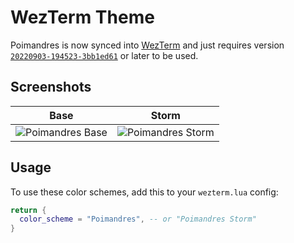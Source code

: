 # WezTerm Theme

Poimandres is now synced into [WezTerm](https://wezfurlong.org/wezterm/) and just requires version [`20220903-194523-3bb1ed61`](https://wezfurlong.org/wezterm/changelog.html?highlight=change#20220903-194523-3bb1ed61) or later to be used.

## Screenshots

Base                       |  Storm
:-------------------------:|:-------------------------:
![Poimandres Base](https://user-images.githubusercontent.com/47901349/179416018-ba8e24a6-3590-4eff-93cb-806d41378a0d.png)  |  ![Poimandres Storm](https://user-images.githubusercontent.com/47901349/179416088-89677f33-ef8a-4e2d-87e8-e9a2c93e9832.png)

## Usage

To use these color schemes, add this to your `wezterm.lua` config:

```lua
return {
  color_scheme = "Poimandres", -- or "Poimandres Storm"
}
```
